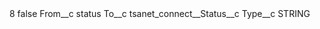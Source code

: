 <?xml version="1.0" encoding="UTF-8"?>
<CustomMetadata xmlns="http://soap.sforce.com/2006/04/metadata" xmlns:xsi="http://www.w3.org/2001/XMLSchema-instance" xmlns:xsd="http://www.w3.org/2001/XMLSchema">
    <label>8</label>
    <protected>false</protected>
    <values>
        <field>From__c</field>
        <value xsi:type="xsd:string">status</value>
    </values>
    <values>
        <field>To__c</field>
        <value xsi:type="xsd:string">tsanet_connect__Status__c</value>
    </values>
    <values>
        <field>Type__c</field>
        <value xsi:type="xsd:string">STRING</value>
    </values>
</CustomMetadata>
